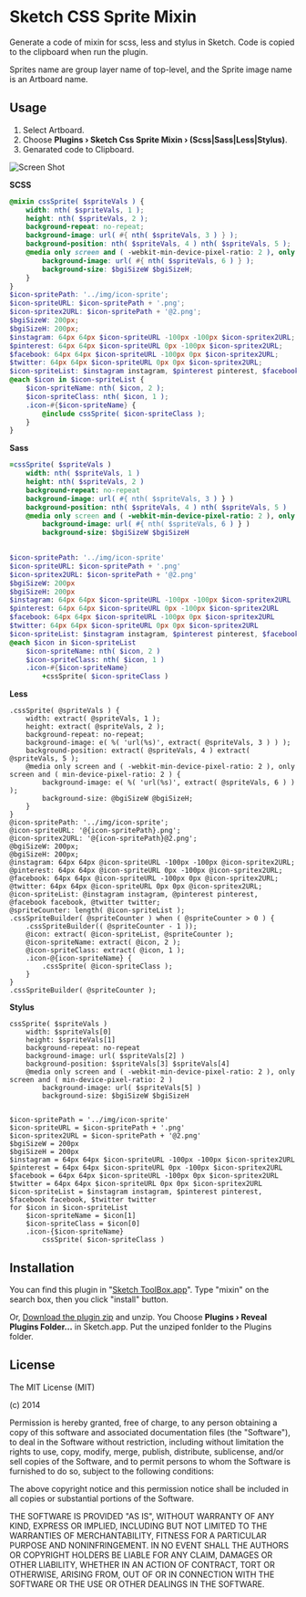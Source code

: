 Sketch CSS Sprite Mixin
=======================

Generate a code of mixin for scss, less and stylus in Sketch. Code is copied to the clipboard when run the plugin.

Sprites name are group layer name of top-level, and the Sprite image name is an Artboard name.

## Usage

1. Select Artboard.
1. Choose **Plugins › Sketch Css Sprite Mixin › (Scss|Sass|Less|Stylus)**.
1. Genarated code to Clipboard.

![Screen Shot](https://github.com/littlebusters/Sketch-CSS-Sprite-Mixin/blob/master/css-sprite-generator-ss.png)

**SCSS**

```scss
@mixin cssSprite( $spriteVals ) {
	width: nth( $spriteVals, 1 );
	height: nth( $spriteVals, 2 );
	background-repeat: no-repeat;
	background-image: url( #{ nth( $spriteVals, 3 ) } );
	background-position: nth( $spriteVals, 4 ) nth( $spriteVals, 5 );
	@media only screen and ( -webkit-min-device-pixel-ratio: 2 ), only screen and ( min-device-pixel-ratio: 2 ) {
		background-image: url( #{ nth( $spriteVals, 6 ) } );
		background-size: $bgiSizeW $bgiSizeH;
	}
}
$icon-spritePath: '../img/icon-sprite';
$icon-spriteURL: $icon-spritePath + '.png';
$icon-spritex2URL: $icon-spritePath + '@2.png';
$bgiSizeW: 200px;
$bgiSizeH: 200px;
$instagram: 64px 64px $icon-spriteURL -100px -100px $icon-spritex2URL;
$pinterest: 64px 64px $icon-spriteURL 0px -100px $icon-spritex2URL;
$facebook: 64px 64px $icon-spriteURL -100px 0px $icon-spritex2URL;
$twitter: 64px 64px $icon-spriteURL 0px 0px $icon-spritex2URL;
$icon-spriteList: $instagram instagram, $pinterest pinterest, $facebook facebook, $twitter twitter;
@each $icon in $icon-spriteList {
	$icon-spriteName: nth( $icon, 2 );
	$icon-spriteClass: nth( $icon, 1 );
	.icon-#{$icon-spriteName} {
		@include cssSprite( $icon-spriteClass );
	}
}
```

**Sass**

```sass
=cssSprite( $spriteVals )
	width: nth( $spriteVals, 1 )
	height: nth( $spriteVals, 2 )
	background-repeat: no-repeat
	background-image: url( #{ nth( $spriteVals, 3 ) } )
	background-position: nth( $spriteVals, 4 ) nth( $spriteVals, 5 )
	@media only screen and ( -webkit-min-device-pixel-ratio: 2 ), only screen and ( min-device-pixel-ratio: 2 ) 
		background-image: url( #{ nth( $spriteVals, 6 ) } )
		background-size: $bgiSizeW $bgiSizeH
	

$icon-spritePath: '../img/icon-sprite'
$icon-spriteURL: $icon-spritePath + '.png'
$icon-spritex2URL: $icon-spritePath + '@2.png'
$bgiSizeW: 200px
$bgiSizeH: 200px
$instagram: 64px 64px $icon-spriteURL -100px -100px $icon-spritex2URL
$pinterest: 64px 64px $icon-spriteURL 0px -100px $icon-spritex2URL
$facebook: 64px 64px $icon-spriteURL -100px 0px $icon-spritex2URL
$twitter: 64px 64px $icon-spriteURL 0px 0px $icon-spritex2URL
$icon-spriteList: $instagram instagram, $pinterest pinterest, $facebook facebook, $twitter twitter
@each $icon in $icon-spriteList 
	$icon-spriteName: nth( $icon, 2 )
	$icon-spriteClass: nth( $icon, 1 )
	.icon-#{$icon-spriteName} 
		+cssSprite( $icon-spriteClass )
```

**Less**

```less
.cssSprite( @spriteVals ) {
	width: extract( @spriteVals, 1 );
	height: extract( @spriteVals, 2 );
	background-repeat: no-repeat;
	background-image: e( %( 'url(%s)', extract( @spriteVals, 3 ) ) );
	background-position: extract( @spriteVals, 4 ) extract( @spriteVals, 5 );
	@media only screen and ( -webkit-min-device-pixel-ratio: 2 ), only screen and ( min-device-pixel-ratio: 2 ) {
		background-image: e( %( 'url(%s)', extract( @spriteVals, 6 ) ) );
		background-size: @bgiSizeW @bgiSizeH;
	}
}
@icon-spritePath: '../img/icon-sprite';
@icon-spriteURL: '@{icon-spritePath}.png';
@icon-spritex2URL: '@{icon-spritePath}@2.png';
@bgiSizeW: 200px;
@bgiSizeH: 200px;
@instagram: 64px 64px @icon-spriteURL -100px -100px @icon-spritex2URL;
@pinterest: 64px 64px @icon-spriteURL 0px -100px @icon-spritex2URL;
@facebook: 64px 64px @icon-spriteURL -100px 0px @icon-spritex2URL;
@twitter: 64px 64px @icon-spriteURL 0px 0px @icon-spritex2URL;
@icon-spriteList: @instagram instagram, @pinterest pinterest, @facebook facebook, @twitter twitter;
@spriteCounter: length( @icon-spriteList );
.cssSpriteBuilder( @spriteCounter ) when ( @spriteCounter > 0 ) {
	.cssSpriteBuilder(( @spriteCounter - 1 ));
	@icon: extract( @icon-spriteList, @spriteCounter );
	@icon-spriteName: extract( @icon, 2 );
	@icon-spriteClass: extract( @icon, 1 );
	.icon-@{icon-spriteName} {
		.cssSprite( @icon-spriteClass );
	}
}
.cssSpriteBuilder( @spriteCounter );
```

**Stylus**

```stylus
cssSprite( $spriteVals )
	width: $spriteVals[0]
	height: $spriteVals[1]
	background-repeat: no-repeat
	background-image: url( $spriteVals[2] )
	background-position: $spriteVals[3] $spriteVals[4]
	@media only screen and ( -webkit-min-device-pixel-ratio: 2 ), only screen and ( min-device-pixel-ratio: 2 ) 
		background-image: url( $spriteVals[5] )
		background-size: $bgiSizeW $bgiSizeH
	

$icon-spritePath = '../img/icon-sprite'
$icon-spriteURL = $icon-spritePath + '.png'
$icon-spritex2URL = $icon-spritePath + '@2.png'
$bgiSizeW = 200px
$bgiSizeH = 200px
$instagram = 64px 64px $icon-spriteURL -100px -100px $icon-spritex2URL
$pinterest = 64px 64px $icon-spriteURL 0px -100px $icon-spritex2URL
$facebook = 64px 64px $icon-spriteURL -100px 0px $icon-spritex2URL
$twitter = 64px 64px $icon-spriteURL 0px 0px $icon-spritex2URL
$icon-spriteList = $instagram instagram, $pinterest pinterest, $facebook facebook, $twitter twitter
for $icon in $icon-spriteList 
	$icon-spriteName = $icon[1]
	$icon-spriteClass = $icon[0]
	.icon-{$icon-spriteName} 
		cssSprite( $icon-spriteClass )
```

## Installation

You can find this plugin in "[Sketch ToolBox.app](http://sketchtoolbox.com/)". Type "mixin" on the search box, then you click "install" button.

Or, [Download the plugin zip](https://github.com/littlebusters/Sketch-Css-Sprite-Mixin/archive/master.zip) and unzip. You Choose **Plugins › Reveal Plugins Folder...** in Sketch.app. Put the unziped fonlder to the Plugins folder. 

## License

The MIT License (MIT)

(c) 2014 

Permission is hereby granted, free of charge, to any person obtaining a copy
of this software and associated documentation files (the "Software"), to deal
in the Software without restriction, including without limitation the rights
to use, copy, modify, merge, publish, distribute, sublicense, and/or sell
copies of the Software, and to permit persons to whom the Software is
furnished to do so, subject to the following conditions:

The above copyright notice and this permission notice shall be included in all
copies or substantial portions of the Software.

THE SOFTWARE IS PROVIDED "AS IS", WITHOUT WARRANTY OF ANY KIND, EXPRESS OR
IMPLIED, INCLUDING BUT NOT LIMITED TO THE WARRANTIES OF MERCHANTABILITY,
FITNESS FOR A PARTICULAR PURPOSE AND NONINFRINGEMENT. IN NO EVENT SHALL THE
AUTHORS OR COPYRIGHT HOLDERS BE LIABLE FOR ANY CLAIM, DAMAGES OR OTHER
LIABILITY, WHETHER IN AN ACTION OF CONTRACT, TORT OR OTHERWISE, ARISING FROM,
OUT OF OR IN CONNECTION WITH THE SOFTWARE OR THE USE OR OTHER DEALINGS IN THE
SOFTWARE.